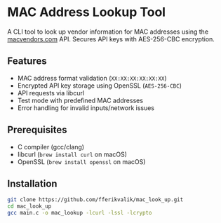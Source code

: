 # MAC Address Lookup Tool

A CLI tool to look up vendor information for MAC addresses using the [macvendors.com](https://macvendors.com) API. 
Secures API keys with AES-256-CBC encryption.

## Features
- MAC address format validation (`XX:XX:XX:XX:XX:XX`)
- Encrypted API key storage using OpenSSL (`AES-256-CBC`)
- API requests via libcurl
- Test mode with predefined MAC addresses
- Error handling for invalid inputs/network issues

## Prerequisites
- C compiler (gcc/clang)
- libcurl (`brew install curl` on macOS)
- OpenSSL (`brew install openssl` on macOS)

## Installation
```bash
git clone https://github.com/fferikvalik/mac_look_up.git
cd mac_look_up
gcc main.c -o mac_lookup -lcurl -lssl -lcrypto